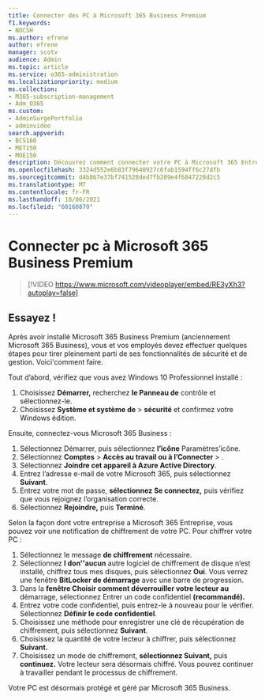 ```yaml
---
title: Connecter des PC à Microsoft 365 Business Premium
f1.keywords:
- NOCSH
ms.author: efrene
author: efrene
manager: scotv
audience: Admin
ms.topic: article
ms.service: o365-administration
ms.localizationpriority: medium
ms.collection:
- M365-subscription-management
- Adm_O365
ms.custom:
- AdminSurgePortfolio
- adminvideo
search.appverid:
- BCS160
- MET150
- MOE150
description: Découvrez comment connecter votre PC à Microsoft 365 Entreprise.
ms.openlocfilehash: 3324d552e6b83f79640927c6fab1594ff6c27dfb
ms.sourcegitcommit: d4b867e37bf741528ded7fb289e4f6847228d2c5
ms.translationtype: MT
ms.contentlocale: fr-FR
ms.lasthandoff: 10/06/2021
ms.locfileid: "60160879"
---
```

# <a name="connect-your-pc-to-microsoft-365-business-premium"></a>Connecter pc à Microsoft 365 Business Premium

> [!VIDEO https://www.microsoft.com/videoplayer/embed/RE3yXh3?autoplay=false]

## <a name="try-it"></a>Essayez !
Après avoir installé Microsoft 365 Business Premium (anciennement Microsoft 365 Business), vous et vos employés devez effectuer quelques étapes pour tirer pleinement parti de ses fonctionnalités de sécurité et de gestion. Voici&#39;comment faire.

Tout d’abord, vérifiez que vous avez Windows 10 Professionnel installé :

1. Choisissez  **Démarrer,** recherchez  **le Panneau de** contrôle et sélectionnez-le.
2. Choisissez **Système et système de**   >   **sécurité** et confirmez votre Windows édition.

Ensuite, connectez-vous Microsoft 365 Business :

1. Sélectionnez Démarrer, puis sélectionnez **l’icône** Paramètres’icône. 
2. Sélectionnez **Comptes**  >   **Accès au travail ou à l’Connecter**   >   .
3. Sélectionnez **Joindre cet appareil à Azure Active Directory**.
4. Entrez l’adresse e-mail de votre Microsoft 365, puis sélectionnez **Suivant**.
5. Entrez votre mot de passe,  **sélectionnez Se connectez,** puis vérifiez que vous rejoignez l’organisation correcte.
6. Sélectionnez  **Rejoindre,** puis  **Terminé**.

Selon la façon dont votre entreprise a Microsoft 365 Entreprise, vous pouvez voir une notification de chiffrement de votre PC. Pour chiffrer votre PC :

1. Sélectionnez le message  **de chiffrement**  nécessaire.
2. Sélectionnez  **I don&#39;'aucun** autre logiciel de chiffrement de disque n’est installé, chiffrez tous mes disques, puis sélectionnez  **Oui**. Vous verrez une fenêtre  **BitLocker de démarrage**  avec une barre de progression.
3. Dans la **fenêtre Choisir comment déverrouiller votre lecteur au** démarrage, sélectionnez Entrer un code confidentiel **(recommandé).**
4. Entrez votre code confidentiel, puis entrez-le à nouveau pour le vérifier. Sélectionnez  **Définir le code confidentiel**.
5. Choisissez une méthode pour enregistrer une clé de récupération de chiffrement, puis sélectionnez  **Suivant**.
6. Choisissez la quantité de votre lecteur à chiffrer, puis sélectionnez **Suivant.**
7. Choisissez un mode de chiffrement, **sélectionnez Suivant,** puis **continuez.** Votre lecteur sera désormais chiffré. Vous pouvez continuer à travailler pendant le processus de chiffrement.

Votre PC est désormais protégé et géré par Microsoft 365 Business.